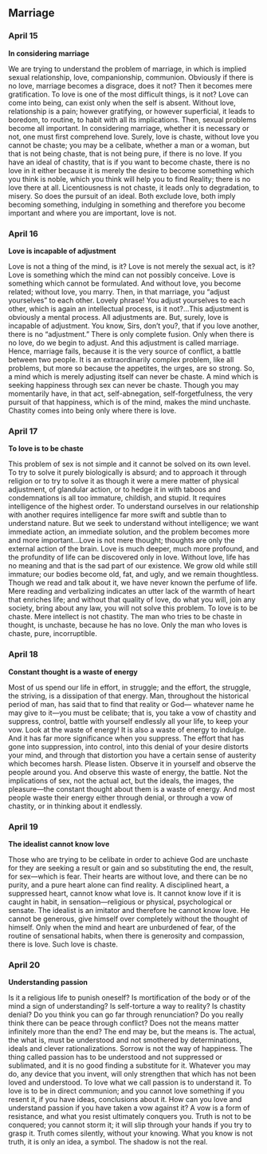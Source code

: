 ## Marriage

### April 15

**In considering marriage**

We are trying to understand the problem of marriage, in which is implied sexual relationship, love, companionship, communion. Obviously if there is no love, marriage becomes a disgrace, does it not? Then it becomes mere gratification. To love is one of the most difficult things, is it not? Love can come into being, can exist only when the self is absent. Without love, relationship is a pain; however gratifying, or however superficial, it leads to boredom, to routine, to habit with all its implications. Then, sexual problems become all important. In considering marriage, whether it is necessary or not, one must first comprehend love. Surely, love is chaste, without love you cannot be chaste; you may be a celibate, whether a man or a woman, but that is not being chaste, that is not being pure, if there is no love. If you have an ideal of chastity, that is if you want to become chaste, there is no love in it either because it is merely the desire to become something which you think is noble, which you think will help you to find Reality; there is no love there at all. Licentiousness is not chaste, it leads only to degradation, to misery. So does the pursuit of an ideal. Both exclude love, both imply becoming something, indulging in something and therefore you become important and where you are important, love is not.

### April 16

**Love is incapable of adjustment**

Love is not a thing of the mind, is it? Love is not merely the sexual act, is it? Love is something which the mind can not possibly conceive. Love is something which cannot be formulated. And without love, you become related; without love, you marry. Then, in that marriage, you “adjust yourselves” to each other. Lovely phrase! You adjust yourselves to each other, which is again an intellectual process, is it not?...This adjustment is obviously a mental process. All adjustments are. But, surely, love is incapable of adjustment. You know, Sirs, don’t you?, that if you love another, there is no “adjustment.” There is only complete fusion. Only when there is no love, do we begin to adjust. And this adjustment is called marriage. Hence, marriage fails, because it is the very source of conflict, a battle between two people. It is an extraordinarily complex problem, like all problems, but more so because the appetites, the urges, are so strong. So, a mind which is merely adjusting itself can never be chaste. A mind which is seeking happiness through sex can never be chaste. Though you may momentarily have, in that act, self-abnegation,
self-forgetfulness, the very pursuit of that happiness, which is of the mind, makes the mind unchaste. Chastity comes into being only where there is love.

### April 17

**To love is to be chaste**

This problem of sex is not simple and it cannot be solved on its own level. To try to solve it purely biologically is absurd; and to approach it through religion or to try to solve it as though it were a mere matter of physical adjustment, of glandular action, or to hedge it in with taboos and condemnations is all too immature, childish, and stupid. It requires intelligence of the highest order. To understand ourselves in our relationship with another requires intelligence far more swift and subtle than to understand nature. But we seek to understand without intelligence; we want immediate action, an immediate solution, and the problem becomes more and more important...Love is not mere thought; thoughts are only the external action of the brain. Love is much deeper, much more profound, and the profundity of life can be discovered only in love. Without love, life has no meaning and that is the sad part of our existence. We grow old while still immature; our bodies become old, fat, and ugly, and we remain thoughtless. Though we read and talk about it, we have never known the perfume of life. Mere reading and verbalizing indicates an utter lack of the warmth of heart that enriches life; and without that quality of love, do what you will, join any society, bring about any law, you will not solve this problem. To love is to be chaste. Mere intellect is not chastity. The man who tries to be chaste in thought, is unchaste, because he has no love. Only the man who loves is chaste, pure, incorruptible.

### April 18

**Constant thought is a waste of energy**

Most of us spend our life in effort, in struggle; and the effort, the struggle, the striving, is a dissipation of that energy. Man, throughout the historical period of man, has said that to find that reality or God— whatever name he may give to it—you must be celibate; that is, you take
a vow of chastity and suppress, control, battle with yourself endlessly all your life, to keep your vow. Look at the waste of energy! It is also a waste of energy to indulge. And it has far more significance when you suppress. The effort that has gone into suppression, into control, into this denial of your desire distorts your mind, and through that distortion you have a certain sense of austerity which becomes harsh. Please listen. Observe it in yourself and observe the people around you. And observe this waste of energy, the battle. Not the implications of sex, not the actual act, but the ideals, the images, the pleasure—the constant thought about them is a waste of energy. And most people waste their energy either through denial, or through a vow of chastity, or in thinking about it endlessly.

### April 19

**The idealist cannot know love**

Those who are trying to be celibate in order to achieve God are unchaste for they are seeking a result or gain and so substituting the end, the result, for sex—which is fear. Their hearts are without love, and there can be no purity, and a pure heart alone can find reality. A disciplined heart, a suppressed heart, cannot know what love is. It cannot know love if it is caught in habit, in sensation—religious or physical, psychological or sensate. The idealist is an imitator and therefore he cannot know love. He cannot be generous, give himself over completely without the thought of himself. Only when the mind and heart are unburdened of fear, of the routine of sensational habits, when there is generosity and compassion, there is love. Such love is chaste.

### April 20

**Understanding passion**

Is it a religious life to punish oneself? Is mortification of the body or of the mind a sign of understanding? Is self-torture a way to reality? Is chastity denial? Do you think you can go far through renunciation? Do you really think there can be peace through conflict? Does not the means matter infinitely more than the end? The end may be, but the means is. The actual, the what is, must be understood and not smothered by determinations, ideals and clever rationalizations. Sorrow is not the way of happiness. The thing called passion has to be understood and not suppressed or sublimated, and it is no good finding a substitute for it. Whatever you may do, any device that you invent, will only strengthen that which has not been loved and understood. To love what we call passion is to understand it. To love is to be in direct communion; and you cannot love something if you resent it, if you have ideas, conclusions about it. How can you love and understand passion if you have taken a vow against it? A vow is a form of resistance, and what you resist ultimately conquers you. Truth is not to be conquered; you cannot storm it; it will slip through your hands if you try to grasp it. Truth comes silently, without your knowing. What you know is not truth, it is only an idea, a symbol. The shadow is not the real.
